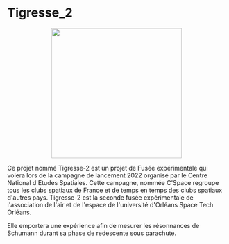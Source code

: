 # Tigresse_2

<p align="center">
  <img 
    width="300"
    height="300"
    src= "https://user-images.githubusercontent.com/91134895/166489776-2245a270-9077-4b85-b42e-8cfb9767e9eb.png"
  >
</p>

Ce projet nommé Tigresse-2 est un projet de Fusée expérimentale qui volera lors de la campagne de lancement 2022 organisé par le Centre National d'Etudes Spatiales. Cette campagne, nommée C'Space regroupe tous les clubs spatiaux de France et de temps en temps des clubs spatiaux d'autres pays. 
Tigresse-2 est la seconde fusée expérimentale de l'association de l'air et de l'espace de l'université d'Orléans Space Tech Orléans.

Elle emportera une expérience afin de mesurer les résonnances de Schumann durant sa phase de redescente sous parachute.


